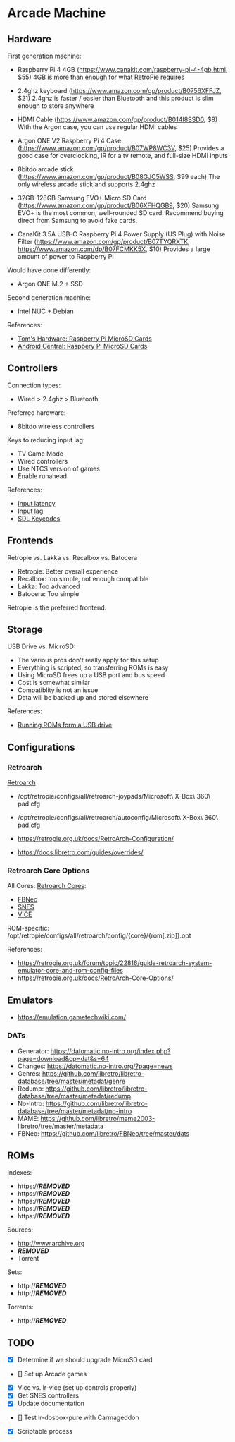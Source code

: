 # Arcade Machine

## Hardware

First generation machine:

* Raspberry Pi 4 4GB (https://www.canakit.com/raspberry-pi-4-4gb.html, $55)
  4GB is more than enough for what RetroPie requires

* 2.4ghz keyboard (https://www.amazon.com/gp/product/B0756XFFJZ, $21)
  2.4ghz is faster / easier than Bluetooth and this product is slim enough
  to store anywhere

* HDMI Cable (https://www.amazon.com/gp/product/B014I8SSD0, $8)
  With the Argon case, you can use regular HDMI cables

* Argon ONE V2 Raspberry Pi 4 Case (https://www.amazon.com/gp/product/B07WP8WC3V, $25)
  Provides a good case for overclocking, IR for a tv remote, and full-size
  HDMI inputs

* 8bitdo arcade stick (https://www.amazon.com/gp/product/B08GJC5WSS, $99 each)
  The only wireless arcade stick and supports 2.4ghz

* 32GB-128GB Samsung EVO+ Micro SD Card (https://www.amazon.com/gp/product/B06XFHQGB9, $20)
  Samsung EVO+ is the most common, well-rounded SD card.  Recommend buying
  direct from Samsung to avoid fake cards.

* CanaKit 3.5A USB-C Raspberry Pi 4 Power Supply (US Plug) with Noise Filter (https://www.amazon.com/gp/product/B07TYQRXTK, https://www.amazon.com/dp/B07FCMKK5X, $10)
  Provides a large amount of power to Raspberry Pi

Would have done differently:

* Argon ONE M.2 + SSD

Second generation machine:

* Intel NUC + Debian

References:

* [Tom's Hardware: Raspberry Pi MicroSD Cards](https://www.tomshardware.com/best-picks/raspberry-pi-microsd-cards)
* [Android Central: Raspbery Pi MicroSD Cards](https://www.androidcentral.com/best-sd-cards-raspberry-pi-4)

## Controllers

Connection types:

* Wired > 2.4ghz > Bluetooth

Preferred hardware:

* 8bitdo wireless controllers

Keys to reducing input lag:

* TV Game Mode
* Wired controllers
* Use NTCS version of games
* Enable runahead

References:

* [Input latency](https://docs.google.com/spreadsheets/d/1KlRObr3Be4zLch7Zyqg6qCJzGuhyGmXaOIUrpfncXIM/edit)
* [Input lag](https://retropie.org.uk/docs/Input-Lag/)
* [SDL Keycodes](https://wiki.libsdl.org/SDLKeycodeLookup)

## Frontends

Retropie vs. Lakka vs. Recalbox vs. Batocera

* Retropie: Better overall experience
* Recalbox: too simple, not enough compatible
* Lakka: Too advanced
* Batocera: Too simple

Retropie is the preferred frontend.

## Storage

USB Drive vs. MicroSD:

* The various pros don't really apply for this setup
* Everything is scripted, so transferring ROMs is easy
* Using MicroSD frees up a USB port and bus speed
* Cost is somewhat similar
* Compatiblity is not an issue
* Data will be backed up and stored elsewhere 

References:

* [Running ROMs form a USB drive](https://retropie.org.uk/docs/Running-ROMs-from-a-USB-drive/)

## Configurations

### Retroarch

[Retroarch](/opt/retropie/configs/all/retroarch.cfg)

* /opt/retropie/configs/all/retroarch-joypads/Microsoft\ X-Box\ 360\ pad.cfg
* /opt/retropie/configs/all/retroarch/autoconfig/Microsoft\ X-Box\ 360\ pad.cfg

* https://retropie.org.uk/docs/RetroArch-Configuration/
* https://docs.libretro.com/guides/overrides/

### Retroarch Core Options

All Cores: [Retroarch Cores](/opt/retropie/configs/all/retroarch-core-options.cfg):

* [FBNeo](https://github.com/libretro/docs/blob/master/docs/library/fbneo.md)
* [SNES](https://github.com/libretro/docs/blob/master/docs/library/snes9x_2010.md)
* [VICE](https://docs.libretro.com/library/vice/#core-options)

ROM-specific: /opt/retropie/configs/all/retroarch/config/{core}/{rom[.zip]}.opt

References:

* https://retropie.org.uk/forum/topic/22816/guide-retroarch-system-emulator-core-and-rom-config-files
* https://retropie.org.uk/docs/RetroArch-Core-Options/

## Emulators

* https://emulation.gametechwiki.com/

### DATs

* Generator: https://datomatic.no-intro.org/index.php?page=download&op=dat&s=64
* Changes: https://datomatic.no-intro.org/?page=news
* Genres: https://github.com/libretro/libretro-database/tree/master/metadat/genre
* Redump: https://github.com/libretro/libretro-database/tree/master/metadat/redump
* No-Intro: https://github.com/libretro/libretro-database/tree/master/metadat/no-intro
* MAME: https://github.com/libretro/mame2003-libretro/tree/master/metadata
* FBNeo: https://github.com/libretro/FBNeo/tree/master/dats

## ROMs

Indexes:

* https://***REMOVED***
* https://***REMOVED***
* https://***REMOVED***
* https://***REMOVED***
* https://***REMOVED***

Sources:

* http://www.archive.org
* ***REMOVED***
* Torrent

Sets:

* http://***REMOVED***
* http://***REMOVED***

Torrents:

* http://***REMOVED***

## TODO

* [x] Determine if we should upgrade MicroSD card
* [] Set up Arcade games
* [x] Vice vs. lr-vice (set up controls properly)
* [x] Get SNES controllers
* [x] Update documentation
* [] Test lr-dosbox-pure with Carmageddon
* [x] Scriptable process
